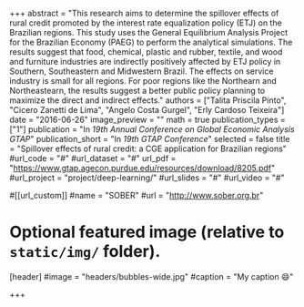 +++
abstract = "This research aims to determine the spillover effects of rural credit promoted by the interest rate equalization policy (ETJ) on the Brazilian regions. This study uses the General Equilibrium Analysis Project for the Brazilian Economy (PAEG) to perform the analytical simulations. The results suggest that food, chemical, plastic and rubber, textile, and wood and furniture industries are indirectly positively affected by ETJ policy in Southern, Southeastern and Midwestern Brazil. The effects on service industry is small for all regions. For poor regions like the Northearn and Northeastearn, the results suggest a better public policy planning to maximize the direct and indirect effects."
authors = ["Talita Priscila Pinto", "Cicero Zanetti de Lima", "Angelo Costa Gurgel", "Erly Cardoso Teixeira"]
date = "2016-06-26"
image_preview = ""
math = true
publication_types = ["1"]
publication = "In *19th Annual Conference on Global Economic Analysis GTAP*"
publication_short = "In *19th GTAP Conference*"
selected = false
title = "Spillover effects of rural credit: a CGE application for Brazilian regions"
#url_code = "#"
#url_dataset = "#"
url_pdf = "https://www.gtap.agecon.purdue.edu/resources/download/8205.pdf"
#url_project = "project/deep-learning/"
#url_slides = "#"
#url_video = "#"

#[[url_custom]]
#name = "SOBER"
#url = "http://www.sober.org.br"

# Optional featured image (relative to `static/img/` folder).
[header]
#image = "headers/bubbles-wide.jpg"
#caption = "My caption :smile:"

+++
